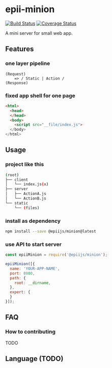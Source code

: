 # epii-minion

[![Build Status](https://travis-ci.org/epiijs/epii-minion.svg?branch=master)](https://travis-ci.org/epiijs/epii-minion)
[![Coverage Status](https://coveralls.io/repos/github/epiijs/epii-minion/badge.svg?branch=master)](https://coveralls.io/github/epiijs/epii-minion?branch=master)

A mini server for small web app.

## Features

### one layer pipeline

    (Request)
        => / Static | Action /
    (Response)

### fixed app shell for one page

```html
<html>
  <head>
  </head>
  <body>
    <script src="__file/index.js">
  </body>
</html>
```

## Usage

### project like this

```sh
(root)
├── client
│   └── index.js(x)
├── server
│   ├── ActionA.js
│   └── ActionB.js
└── static
    └── (files)
```

### install as dependency
```sh
npm install --save @epiijs/minion@latest
```

### use API to start server
```js
const epiiMinion = require('@epiijs/minion');

epiiMinion([{
  name: 'YOUR-APP-NAME',
  port: 8080,
  path: {
    root: __dirname,
  },
  expert: {
  }
}]);
```

## FAQ

### How to contributing

TODO

## Language (TODO)